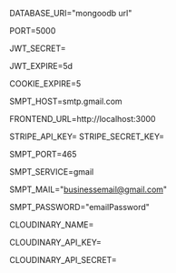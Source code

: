 DATABASE_URI="mongoodb url"

PORT=5000

JWT_SECRET=

JWT_EXPIRE=5d

COOKIE_EXPIRE=5

SMPT_HOST=smtp.gmail.com

FRONTEND_URL=http://localhost:3000

STRIPE_API_KEY=
STRIPE_SECRET_KEY=


SMPT_PORT=465

SMPT_SERVICE=gmail

SMPT_MAIL="businessemail@gmail.com"

SMPT_PASSWORD="emailPassword"

CLOUDINARY_NAME=

CLOUDINARY_API_KEY=

CLOUDINARY_API_SECRET=
